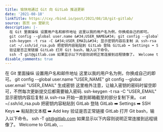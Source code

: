 ```yaml
---
title: 愉快地通过 Git 向 GitLab 推送更新
date: '2021-08-18'
linkTitle: https://cxy.rbind.io/post/2021/08/18/git-gitlab/
source: 首页 on 楚新元
description: |-
  在 Git 里面操纵 设置用户名和邮件地址 这里以我的用户名为例，你换成自己的即可。
  git config --global user.name &#34;USER_NAME&#34; git config --global user.email &#34;USER_EMAIL&#34; 生成密钥 这里格外注意，让输入密钥的密码时留空即可，不然每次更新提交后都需要输入密码.
  ssh-keygen -t rsa -C &#34;USER_EMAIL&#34; 显示密钥内容后复制 从 ssh-rsa 开始一直到邮箱截至的部分复制下来。
  cat ~/.ssh/id_rsa.pub 把密钥内容粘贴到 GitLab 登陆 GitLab ➡️ Settings ➡️ SSH Keys ➡️ 粘贴到文本框 ➡️ Add key
  验证是否正常链接 GitLab 打开 Git bash，输入以下命令。
  ssh -T git@gitlab.com 如果显示以下内容则说明正常连接到远程镜像了。 Welcome to GitLab, ...
disable_comments: true
---
```

在 Git 里面操纵 设置用户名和邮件地址 这里以我的用户名为例，你换成自己的即可。
git config --global user.name &#34;USER_NAME&#34; git config --global user.email &#34;USER_EMAIL&#34; 生成密钥 这里格外注意，让输入密钥的密码时留空即可，不然每次更新提交后都需要输入密码.
ssh-keygen -t rsa -C &#34;USER_EMAIL&#34; 显示密钥内容后复制 从 ssh-rsa 开始一直到邮箱截至的部分复制下来。
cat ~/.ssh/id_rsa.pub 把密钥内容粘贴到 GitLab 登陆 GitLab ➡️ Settings ➡️ SSH Keys ➡️ 粘贴到文本框 ➡️ Add key
验证是否正常链接 GitLab 打开 Git bash，输入以下命令。
ssh -T git@gitlab.com 如果显示以下内容则说明正常连接到远程镜像了。 Welcome to GitLab, ...